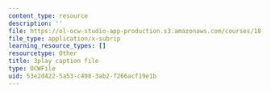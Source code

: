 ```yaml
---
content_type: resource
description: ''
file: https://ol-ocw-studio-app-production.s3.amazonaws.com/courses/18-06sc-linear-algebra-fall-2011/53e2d4225a53c4983ab2f266acf19e1b_qEBi0K5wfOs.srt
file_type: application/x-subrip
learning_resource_types: []
resourcetype: Other
title: 3play caption file
type: OCWFile
uid: 53e2d422-5a53-c498-3ab2-f266acf19e1b
---
```

